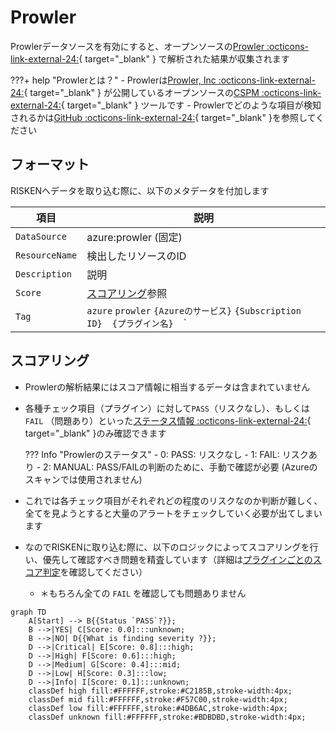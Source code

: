 # Prowler

Prowlerデータソースを有効にすると、オープンソースの[Prowler :octicons-link-external-24:](https://github.com/aquasecurity/prowler){ target="_blank" } で解析された結果が収集されます

???+ help "Prowlerとは？"
    - Prowlerは[Prowler, Inc :octicons-link-external-24:](https://prowler.com/){ target="_blank" } が公開しているオープンソースの[CSPM :octicons-link-external-24:](https://docs.prowler.com/projects/prowler-open-source/en/latest/){ target="_blank" } ツールです
    - Prowlerでどのような項目が検知されるかは[GitHub :octicons-link-external-24:](https://github.com/prowler-cloud/prowler/tree/master/prowler/providers/azure/services){ target="_blank" }を参照してください

## フォーマット

RISKENへデータを取り込む際に、以下のメタデータを付加します

| 項目            | 説明                                                      |
| -------------- | -----------------------------------------                 |
| `DataSource`   | azure:prowler (固定)                                     |
| `ResourceName` | 検出したリソースのID                                        |
| `Description`  | 説明                                                       |
| `Score`        | [スコアリング](/azure/prowler/#_2)参照                      |
| `Tag`          | `azure` `prowler` `{Azureのサービス}` `{Subscription ID}`　`{プラグイン名}`　`|

## スコアリング

- Prowlerの解析結果にはスコア情報に相当するデータは含まれていません
- 各種チェック項目（プラグイン）に対して`PASS`（リスクなし）、もしくは `FAIL` （問題あり）といった[ステータス情報 :octicons-link-external-24:](https://docs.prowler.com/projects/prowler-open-source/en/latest/developer-guide/checks/#check-status){ target="_blank" }のみ確認できます

    ??? Info "Prowlerのステータス"
        - 0: PASS: リスクなし
        - 1: FAIL: リスクあり
        - 2: MANUAL: PASS/FAILの判断のために、手動で確認が必要 (Azureのスキャンでは使用されません)

- これでは各チェック項目がそれぞれどの程度のリスクなのか判断が難しく、全てを見ようとすると大量のアラートをチェックしていく必要が出てしまいます
- なのでRISKENに取り込む際に、以下のロジックによってスコアリングを行い、優先して確認すべき問題を精査しています（詳細は[プラグインごとのスコア判定](/azure/prowler/#_3)を確認してください）
    - ＊もちろん全ての `FAIL` を確認しても問題ありません

```mermaid
graph TD
    A[Start] --> B{{Status `PASS`?}};
    B -->|YES| C[Score: 0.0]:::unknown;
    B -->|NO| D{{What is finding severity ?}};
    D -->|Critical| E[Score: 0.8]:::high;
    D -->|High| F[Score: 0.6]:::high;
    D -->|Medium| G[Score: 0.4]:::mid;
    D -->|Low| H[Score: 0.3]:::low;
    D -->|Info| I[Score: 0.1]:::unknown;
    classDef high fill:#FFFFFF,stroke:#C2185B,stroke-width:4px;
    classDef mid fill:#FFFFFF,stroke:#F57C00,stroke-width:4px;
    classDef low fill:#FFFFFF,stroke:#4DB6AC,stroke-width:4px;
    classDef unknown fill:#FFFFFF,stroke:#BDBDBD,stroke-width:4px;
```
